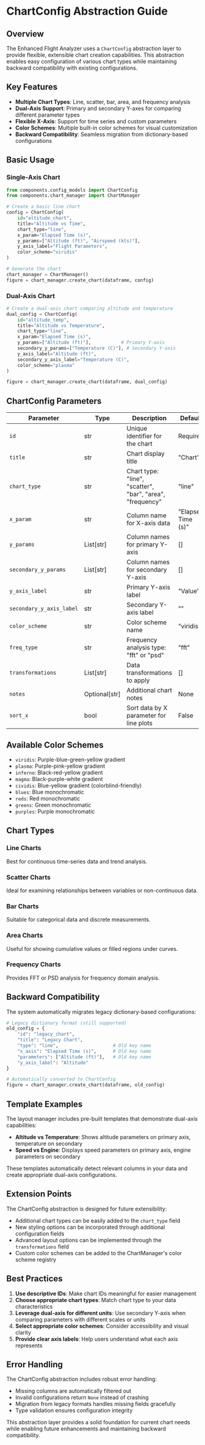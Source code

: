 # ChartConfig Abstraction Guide

## Overview

The Enhanced Flight Analyzer uses a `ChartConfig` abstraction layer to provide flexible, extensible chart creation capabilities. This abstraction enables easy configuration of various chart types while maintaining backward compatibility with existing configurations.

## Key Features

- **Multiple Chart Types**: Line, scatter, bar, area, and frequency analysis
- **Dual-Axis Support**: Primary and secondary Y-axes for comparing different parameter types
- **Flexible X-Axis**: Support for time series and custom parameters
- **Color Schemes**: Multiple built-in color schemes for visual customization
- **Backward Compatibility**: Seamless migration from dictionary-based configurations

## Basic Usage

### Single-Axis Chart

```python
from components.config_models import ChartConfig
from components.chart_manager import ChartManager

# Create a basic line chart
config = ChartConfig(
    id="altitude_chart",
    title="Altitude vs Time",
    chart_type="line",
    x_param="Elapsed Time (s)",
    y_params=["Altitude (ft)", "Airspeed (kts)"],
    y_axis_label="Flight Parameters",
    color_scheme="viridis"
)

# Generate the chart
chart_manager = ChartManager()
figure = chart_manager.create_chart(dataframe, config)
```

### Dual-Axis Chart

```python
# Create a dual-axis chart comparing altitude and temperature
dual_config = ChartConfig(
    id="altitude_temp",
    title="Altitude vs Temperature",
    chart_type="line",
    x_param="Elapsed Time (s)",
    y_params=["Altitude (ft)"],           # Primary Y-axis
    secondary_y_params=["Temperature (C)"], # Secondary Y-axis
    y_axis_label="Altitude (ft)",
    secondary_y_axis_label="Temperature (C)",
    color_scheme="plasma"
)

figure = chart_manager.create_chart(dataframe, dual_config)
```

## ChartConfig Parameters

| Parameter | Type | Description | Default |
|-----------|------|-------------|---------|
| `id` | str | Unique identifier for the chart | Required |
| `title` | str | Chart display title | "Chart" |
| `chart_type` | str | Chart type: "line", "scatter", "bar", "area", "frequency" | "line" |
| `x_param` | str | Column name for X-axis data | "Elapsed Time (s)" |
| `y_params` | List[str] | Column names for primary Y-axis | [] |
| `secondary_y_params` | List[str] | Column names for secondary Y-axis | [] |
| `y_axis_label` | str | Primary Y-axis label | "Value" |
| `secondary_y_axis_label` | str | Secondary Y-axis label | "" |
| `color_scheme` | str | Color scheme name | "viridis" |
| `freq_type` | str | Frequency analysis type: "fft" or "psd" | "fft" |
| `transformations` | List[str] | Data transformations to apply | [] |
| `notes` | Optional[str] | Additional chart notes | None |
| `sort_x` | bool | Sort data by X parameter for line plots | False |

## Available Color Schemes

- `viridis`: Purple-blue-green-yellow gradient
- `plasma`: Purple-pink-yellow gradient  
- `inferno`: Black-red-yellow gradient
- `magma`: Black-purple-white gradient
- `cividis`: Blue-yellow gradient (colorblind-friendly)
- `blues`: Blue monochromatic
- `reds`: Red monochromatic
- `greens`: Green monochromatic
- `purples`: Purple monochromatic

## Chart Types

### Line Charts

Best for continuous time-series data and trend analysis.

### Scatter Charts

Ideal for examining relationships between variables or non-continuous data.

### Bar Charts

Suitable for categorical data and discrete measurements.

### Area Charts

Useful for showing cumulative values or filled regions under curves.

### Frequency Charts

Provides FFT or PSD analysis for frequency domain analysis.

## Backward Compatibility

The system automatically migrates legacy dictionary-based configurations:

```python
# Legacy dictionary format (still supported)
old_config = {
    "id": "legacy_chart",
    "title": "Legacy Chart",
    "type": "line",                    # Old key name
    "x_axis": "Elapsed Time (s)",      # Old key name  
    "parameters": ["Altitude (ft)"],   # Old key name
    "y_axis_label": "Altitude"
}

# Automatically converted to ChartConfig
figure = chart_manager.create_chart(dataframe, old_config)
```

## Template Examples

The layout manager includes pre-built templates that demonstrate dual-axis capabilities:

- **Altitude vs Temperature**: Shows altitude parameters on primary axis, temperature on secondary
- **Speed vs Engine**: Displays speed parameters on primary axis, engine parameters on secondary

These templates automatically detect relevant columns in your data and create appropriate dual-axis configurations.

## Extension Points

The ChartConfig abstraction is designed for future extensibility:

- Additional chart types can be easily added to the `chart_type` field
- New styling options can be incorporated through additional configuration fields
- Advanced layout options can be implemented through the `transformations` field
- Custom color schemes can be added to the ChartManager's color scheme registry

## Best Practices

1. **Use descriptive IDs**: Make chart IDs meaningful for easier management
2. **Choose appropriate chart types**: Match chart type to your data characteristics
3. **Leverage dual-axis for different units**: Use secondary Y-axis when comparing parameters with different scales or units
4. **Select appropriate color schemes**: Consider accessibility and visual clarity
5. **Provide clear axis labels**: Help users understand what each axis represents

## Error Handling

The ChartConfig abstraction includes robust error handling:

- Missing columns are automatically filtered out
- Invalid configurations return `None` instead of crashing
- Migration from legacy formats handles missing fields gracefully
- Type validation ensures configuration integrity

This abstraction layer provides a solid foundation for current chart needs while enabling future enhancements and maintaining backward compatibility.

